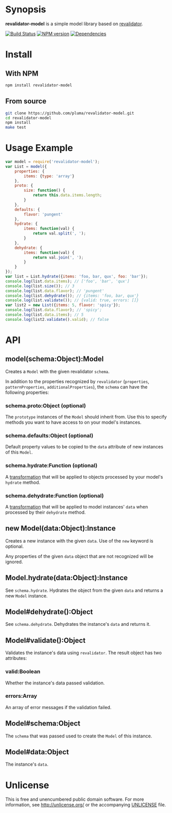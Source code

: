 # Synopsis

**revalidator-model** is a simple model library based on [revalidator](https://github.com/flatiron/revalidator).

[![Build Status](https://travis-ci.org/pluma/revalidator-model.png?branch=master)](https://travis-ci.org/pluma/revalidator-model) [![NPM version](https://badge.fury.io/js/revalidator-model.png)](http://badge.fury.io/js/revalidator-model) [![Dependencies](https://david-dm.org/pluma/revalidator-model.png)](https://david-dm.org/pluma/revalidator-model)

# Install

## With NPM

```sh
npm install revalidator-model
```

## From source

```sh
git clone https://github.com/pluma/revalidator-model.git
cd revalidator-model
npm install
make test
```

# Usage Example

```javascript
var model = require('revalidator-model');
var List = model({
    properties: {
        items: {type: 'array'}
    },
    proto: {
        size: function() {
            return this.data.items.length;
        }
    },
    defaults: {
        flavor: 'pungent'
    },
    hydrate: {
        items: function(val) {
            return val.split(', ');
        }
    },
    dehydrate: {
        items: function(val) {
            return val.join(', ');
        }
    }
});
var list = List.hydrate({items: 'foo, bar, qux', foo: 'bar'});
console.log(list.data.items); // ['foo', 'bar', 'qux']
console.log(list.size()); // 3
console.log(list.data.flavor); // 'pungent'
console.log(list.dehydrate()); // {items: 'foo, bar, qux'}
console.log(list.validate()); // {valid: true, errors: []}
var list2 = new List({items: 5, flavor: 'spicy'});
console.log(list.data.flavor); // 'spicy';
console.log(list.data.items); // 5
console.log(list2.validate().valid); // false
```

# API

## model(schema:Object):Model

Creates a `Model` with the given revalidator `schema`.

In addition to the properties recognized by `revalidator` (`properties`, `patternProperties`, `additionalProperties`), the `schema` can have the following properties:

### schema.proto:Object (optional)

The `prototype` instances of the `Model` should inherit from. Use this to specify methods you want to have access to on your model's instances.

### schema.defaults:Object (optional)

Default property values to be copied to the `data` attribute of new instances of this `Model`.

### schema.hydrate:Function (optional)

A [transformation](https://github.com/pluma/transform-object) that will be applied to objects processed by your model's `hydrate` method.

### schema.dehydrate:Function (optional)

A [transformation](https://github.com/pluma/transform-object) that will be applied to model instances' `data` when processed by their `dehydrate` method.

## new Model(data:Object):Instance

Creates a new instance with the given `data`. Use of the `new` keyword is optional.

Any properties of the given `data` object that are not recognized will be ignored.

## Model.hydrate(data:Object):Instance

See `schema.hydrate`. Hydrates the object from the given `data` and returns a new `Model` instance.

## Model#dehydrate():Object

See `schema.dehydrate`. Dehydrates the instance's `data` and returns it.

## Model#validate():Object

Validates the instance's data using `revalidator`. The result object has two attributes:

### valid:Boolean

Whether the instance's data passed validation.

### errors:Array

An array of error messages if the validation failed.

## Model#schema:Object

The `schema` that was passed used to create the `Model` of this instance.

## Model#data:Object

The instance's `data`.

# Unlicense

This is free and unencumbered public domain software. For more information, see http://unlicense.org/ or the accompanying [UNLICENSE](https://github.com/pluma/revalidator-model/blob/master/UNLICENSE) file.